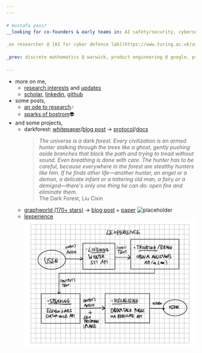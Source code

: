 ```yaml
---
---

# mustafa yasir
__looking for co-founders & early teams in: AI safety/security, cybersec, adtech & more__ 

_ex researcher @ [AI for cyber defence lab](https://www.turing.ac.uk/aicd) @ [the alan turing institute](https://www.turing.ac.uk/) + cohort 0.5 @ [FR8](https://fr8.so/)_

_prev: discrete mathematics @ warwick, product engineering @ google, principal @ [warwicktech](https://warwicktech.substack.com/)_

---
```


- more on me,
    - [research interests](./research-interests) and [updates](./news)
    - [scholar](https://scholar.google.com/citations?user=mObz9eIAAAAJ&hl=en), [linkedin](https://linkedin.com/in/mustafa-yasir/), [github](https://github.com/muzz-yasir)
- some posts,
    - [an ode to research](./an-ode-to-research)🎶
    - [sparks of bostrom](./sparks-of-bostrom)👽
- and some projects,
    - darkforest: [whitepaper](https://apartresearch.com/project/darkforest-defending-the-authentic-and-humane-web)/[blog post](https://apartresearch.com/news/can-startups-be-impactful-in-ai-safety) -> [protocol](https://www.darkestforest.xyz/)/[docs](https://docs.darkestforest.xyz/intro)
        > _The universe is a dark forest. Every civilization is an armed hunter stalking through the trees like a ghost, gently pushing aside branches that block the path and trying to tread without sound. Even breathing is done with care. The hunter has to be careful, because everywhere in the forest are stealthy hunters like him. If he finds other life—another hunter, an angel or a demon, a delicate infant or a tottering old man, a fairy or a demigod—there's only one thing he can do: open fire and eliminate them._   
        > The Dark Forest, Liu Cixin
    - [graphworld (170+ stars)](https://github.com/google-research/graphworld) -> [blog post](https://warwick.ac.uk/fac/sci/dcs/news/?newsItem=8a1785d78a655cce018a6ab11fda2380) + [paper](https://arxiv.org/pdf/2307.08881)
        ![placeholder](https://github.com/google-research/graphworld/blob/main/nc_results.gif?raw=true "graphworld gif")
    - [lexperience](https://github.com/muzz-yasir/Lexperience)
        ![placeholder](/images/lexperience.jpeg "Lexperience API design")   
<!-- - [What is this thing called Discrete Mathematics?](./post-example-with-hr) -->
